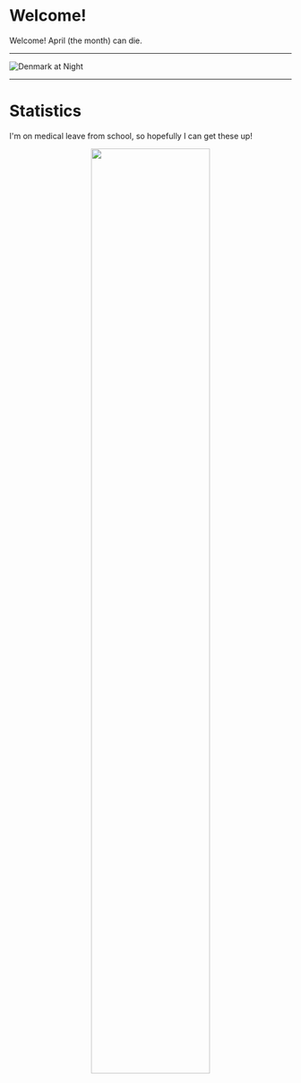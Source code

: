<!-- Never trust the month of April.

---

## I’m currently working on ...
- My own kernel (for educational purposes, nothing fancy). :)

- Rowland Hall's FTC Robot Software

- [This](https://www.youtube.com/watch?v=dQw4w9WgXcQ)

---
-->

# Welcome!

Welcome! April (the month) can die.

---

![Denmark at Night](https://i.imgur.com/EWe3ldp.jpeg)

---

# Statistics
I'm on medical leave from school, so hopefully I can get these up!

<p align="center">
    <img width=65% src="https://github-readme-stats.vercel.app/api/wakatime?username=isaccbarker&&hide=javascript,html,css,cmake,Nginx%20Configuration%20File,markdown,groovy,text,properties,tmux,sql,matlab,systemd,yaml,json,bc,xml,csv,ini,PacmanConf,Other,viml,Image%20%28jpeg%29,crontab,zsh,swift,objective-c,meson,protocol%20buffer,common%20lisp,arduino,conf,toml&langs_count=8&theme=dark">
</p>
<!-- </p> -->
